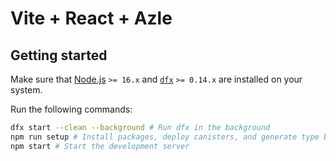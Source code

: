 # Vite + React + Azle

## Getting started

Make sure that [Node.js](https://nodejs.org/en/) `>= 16.x` and [`dfx`](https://internetcomputer.org/docs/current/developer-docs/build/install-upgrade-remove) `>= 0.14.x` are installed on your system.

Run the following commands:
```sh
dfx start --clean --background # Run dfx in the background
npm run setup # Install packages, deploy canisters, and generate type bindings
npm start # Start the development server
```
